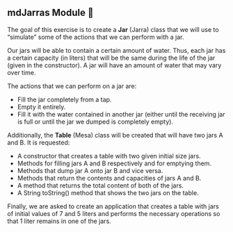 ## mdJarras Module 🍺

The goal of this exercise is to create a **Jar** (Jarra) class that we will use to “simulate” some of the actions that we can perform with a jar.

Our jars will be able to contain a certain amount of water. Thus, each jar has a certain capacity (in liters) that will be the same during the life of the jar (given in the constructor). A jar will have an amount of water that may vary over time.

The actions that we can perform on a jar are:

* Fill the jar completely from a tap.
* Empty it entirely.
* Fill it with the water contained in another jar (either until the receiving jar is full or until the jar we dumped is completely empty).

Additionally, the **Table** (Mesa) class will be created that will have two jars A and B. It is requested:

* A constructor that creates a table with two given initial size jars.
* Methods for filling jars A and B respectively and for emptying them.
* Methods that dump jar A onto jar B and vice versa.
* Methods that return the contents and capacities of jars A and B.
* A method that returns the total content of both of the jars.
* A String toString() method that shows the two jars on the table.

Finally, we are asked to create an application that creates a table with jars of initial values ​​of 7 and 5 liters and performs the necessary operations so that 1 liter remains in one of the jars.
